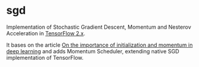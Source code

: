 # sgd
Implementation of Stochastic Gradient Descent, Momentum and Nesterov Acceleration in [TensorFlow 2.x](https://github.com/tensorflow/tensorflow). 

It bases on the article [On the importance of initialization and momentum in deep learning](http://proceedings.mlr.press/v28/sutskever13.pdf) and adds Momentum Scheduler, extending native SGD implementation of TensorFlow.
